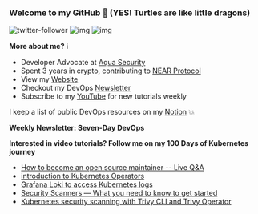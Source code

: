### Welcome to my GitHub :turtle: (YES! Turtles are like little dragons)

![twitter-follower](https://img.shields.io/twitter/follow/urlichsanais?style=social) ![img](https://img.shields.io/youtube/channel/subscribers/UCb4mfRT5UWpjoUQRcIE2qOQ?label=YouTube%20Subscribers&style=social) ![img](https://img.shields.io/youtube/channel/views/UCb4mfRT5UWpjoUQRcIE2qOQ?label=Total%20views%20on%20my%20YouTube%20Channel&style=social) 

**More about me?** :information_source:
* Developer Advocate at [Aqua Security](https://github.com/aquasecurity)
* Spent 3 years in crypto, contributing to [NEAR Protocol](https://github.com/near)
* View my [Website](https://anaisurl.com/)
* Checkout my DevOps [Newsletter](https://anaisurl.com/tag/devops)
* Subscribe to my [YouTube](https://www.youtube.com/c/AnaisUrlichs) for new tutorials weekly

I keep a list of public DevOps resources on my [Notion](https://devops.anaisurl.com/) :boom:

**Weekly Newsletter: Seven-Day DevOps**
<!-- NEWSLETTER-LIST:START -->
<!-- NEWSLETTER-LIST:END -->

**Interested in video tutorials? Follow me on my 100 Days of Kubernetes journey**
<!-- YOUTUBE-LIST:START -->
- [How to become an open source maintainer -- Live Q&amp;A](https://www.youtube.com/watch?v=Hfz7F5T62AU)
- [introduction to Kubernetes Operators](https://www.youtube.com/watch?v=KRNlDQTeFKs)
- [Grafana Loki to access Kubernetes logs](https://www.youtube.com/watch?v=Mn2YpMJaEBY)
- [Security Scanners — What you need to know to get started](https://www.youtube.com/watch?v=MdzroGEVSAA)
- [Kubernetes security scanning with Trivy CLI and Trivy Operator](https://www.youtube.com/watch?v=bgYrhQ6rTXA)
<!-- YOUTUBE-LIST:END -->
